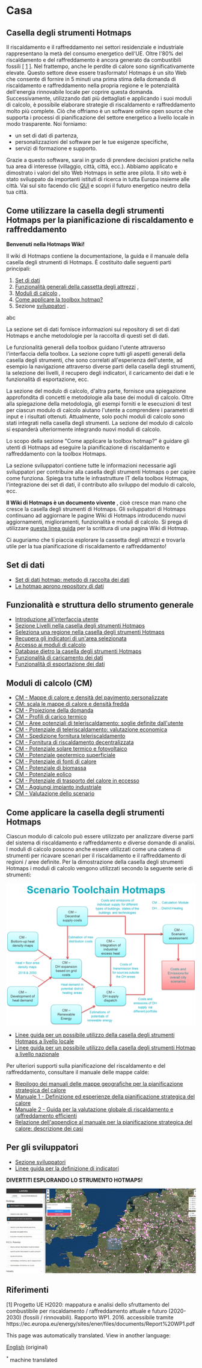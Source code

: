 <h1> <a class="anchor" id="home" href="#home"><i class="fa fa-link"></i></a> Casa </h1><h2> <a class="anchor" id="hotmaps-toolbox" href="#hotmaps-toolbox"><i class="fa fa-link"></i></a> Casella degli strumenti Hotmaps </h2><p> Il riscaldamento e il raffreddamento nei settori residenziale e industriale rappresentano la metà del consumo energetico dell&#39;UE. Oltre l&#39;80% del riscaldamento e del raffreddamento è ancora generato da combustibili fossili [ <a href="#references">1</a> ]. Nel frattempo, anche le perdite di calore sono significativamente elevate. Questo settore deve essere trasformato! Hotmaps è un sito Web che consente di fornire in 5 minuti una prima stima della domanda di riscaldamento e raffreddamento nella propria regione e le potenzialità dell&#39;energia rinnovabile locale per coprire questa domanda. Successivamente, utilizzando dati più dettagliati e applicando i suoi moduli di calcolo, è possibile elaborare strategie di riscaldamento e raffreddamento molto più complete. Ciò che offriamo è un software online open source che supporta i processi di pianificazione del settore energetico a livello locale in modo trasparente. Noi forniamo: </p><ul><li> un set di dati di partenza, </li><li> personalizzazioni del software per le tue esigenze specifiche, </li><li> servizi di formazione e supporto. </li></ul><p> Grazie a questo software, sarai in grado di prendere decisioni pratiche nella tua area di interesse (villaggio, città, città, ecc.). Abbiamo applicato e dimostrato i valori del sito Web Hotmaps in sette aree pilota. Il sito web è stato sviluppato da importanti istituti di ricerca in tutta Europa insieme alle città. Vai sul sito facendo clic <a href="https://www.hotmaps.hevs.ch/map">QUI</a> e scopri il futuro energetico neutro della tua città. </p><h2> <a class="anchor" id="how-to-use-the-hotmaps-toolbox-for-heating-and-cooling-planning" href="#how-to-use-the-hotmaps-toolbox-for-heating-and-cooling-planning"><i class="fa fa-link"></i></a> Come utilizzare la casella degli strumenti Hotmaps per la pianificazione di riscaldamento e raffreddamento </h2><p> <strong>Benvenuti nella Hotmaps Wiki!</strong> </p><p> Il wiki di Hotmaps contiene la documentazione, la guida e il manuale della casella degli strumenti di Hotmaps. È costituito dalle seguenti parti principali: </p><ol><li> <a href="#data-sets">Set di dati</a> </li><li> <a href="#general-tool-functionalities-and-structure">Funzionalità generali della cassetta degli attrezzi</a> , </li><li> <a href="#calculation-modules-cm">Moduli di calcolo</a> , </li><li> <a href="#how-to-apply-hotmaps-toolbox">Come applicare la toolbox hotmap?</a> </li><li> Sezione <a href="#for-developers">sviluppatori</a> . </li></ol><p> abc </p><p> La sezione set di dati fornisce informazioni sui repository di set di dati Hotmaps e anche metodologie per la raccolta di questi set di dati. </p><p> Le funzionalità generali della toolbox guidano l&#39;utente attraverso l&#39;interfaccia della toolbox. La sezione copre tutti gli aspetti generali della casella degli strumenti, che sono correlati all&#39;esperienza dell&#39;utente, ad esempio la navigazione attraverso diverse parti della casella degli strumenti, la selezione dei livelli, il recupero degli indicatori, il caricamento dei dati e le funzionalità di esportazione, ecc. </p><p> La sezione del modulo di calcolo, d&#39;altra parte, fornisce una spiegazione approfondita di concetti e metodologie alla base dei moduli di calcolo. Oltre alla spiegazione della metodologia, gli esempi forniti e le esecuzioni di test per ciascun modulo di calcolo aiutano l&#39;utente a comprendere i parametri di input e i risultati ottenuti. Attualmente, solo pochi moduli di calcolo sono stati integrati nella casella degli strumenti. La sezione del modulo di calcolo si espanderà ulteriormente integrando nuovi moduli di calcolo. </p><p> Lo scopo della sezione &quot;Come applicare la toolbox hotmap?&quot; è guidare gli utenti di Hotmaps ad eseguire la pianificazione di riscaldamento e raffreddamento con la toolbox Hotmaps. </p><p> La sezione sviluppatori contiene tutte le informazioni necessarie agli sviluppatori per contribuire alla casella degli strumenti Hotmaps o per capire come funziona. Spiega tra tutte le infrastrutture IT della toolbox Hotmaps, l&#39;integrazione dei set di dati, il contributo allo sviluppo del modulo di calcolo, ecc. </p><p> <strong>Il Wiki di Hotmaps è un documento vivente</strong> , cioè cresce man mano che cresce la casella degli strumenti di Hotmaps. Gli sviluppatori di Hotmaps continuano ad aggiornare le pagine Wiki di Hotmaps introducendo nuovi aggiornamenti, miglioramenti, funzionalità e moduli di calcolo. Si prega di utilizzare <a href="Guidelines-for-writing-a-Hotmaps-Wiki-page">questa linea guida</a> per la scrittura di una pagina Wiki di Hotmap. </p><p> Ci auguriamo che ti piaccia esplorare la cassetta degli attrezzi e trovarla utile per la tua pianificazione di riscaldamento e raffreddamento! </p><h2> <a class="anchor" id="data-sets" href="#data-sets"><i class="fa fa-link"></i></a> Set di dati </h2><ul><li> <a href="Hotmaps-data-set-method-of-data-collection">Set di dati hotmap: metodo di raccolta dei dati</a> </li><li> <a href="Hotmaps-open-data-repositories">Le hotmap aprono repository di dati</a> </li></ul><h2> <a class="anchor" id="general-tool-functionalities-and-structure" href="#general-tool-functionalities-and-structure"><i class="fa fa-link"></i></a> Funzionalità e struttura dello strumento generale </h2><ul><li> <a href="Introduction-to-user-interface">Introduzione all&#39;interfaccia utente</a> </li><li> <a href="Layers-section-in-the-Hotmaps-toolbox">Sezione Livelli nella casella degli strumenti Hotmaps</a> </li><li> <a href="Select-a-region-in-the-Hotmaps-toolbox">Seleziona una regione nella casella degli strumenti Hotmaps</a> </li><li> <a href="Retrieve-indicators-of-a-selected-area">Recupera gli indicatori di un&#39;area selezionata</a> </li><li> <a href="Access-to-calculation-modules">Accesso ai moduli di calcolo</a> </li><li> <a href="Database-behind-the-Hotmaps-toolbox">Database dietro la casella degli strumenti Hotmaps</a> </li><li> <a href="Data-upload-functionalities">Funzionalità di caricamento dei dati</a> </li><li> <a href="Data-export-functionalities">Funzionalità di esportazione dei dati</a> </li></ul><h2> <a class="anchor" id="calculation-modules-cm" href="#calculation-modules-cm"><i class="fa fa-link"></i></a> Moduli di calcolo (CM) </h2><ul><li> <a href="CM-Customized-heat-and-floor-area-density-maps">CM - Mappe di calore e densità del pavimento personalizzate</a> </li><li> <a href="CM-Scale-heat-and-cool-density-maps">CM: scala le mappe di calore e densità fredda</a> </li><li> <a href="CM-Demand-projection">CM - Proiezione della domanda</a> </li><li> <a href="CM-Heat-load-profiles">CM - Profili di carico termico</a> </li><li> <a href="CM-District-heating-potential-areas-user-defined-thresholds">CM - Aree potenziali di teleriscaldamento: soglie definite dall&#39;utente</a> </li><li> <a href="CM-District-heating-potential-economic-assessment">CM - Potenziale di teleriscaldamento: valutazione economica</a> </li><li> <a href="CM-District-heating-supply-dispatch">CM - Spedizione fornitura teleriscaldamento</a> </li><li> <a href="CM-Decentral-heating-supply">CM - Fornitura di riscaldamento decentralizzata</a> </li><li> <a href="CM-Solar-thermal-and-PV-potential">CM - Potenziale solare termico e fotovoltaico</a> </li><li> <a href="CM-Shallow-geothermal-potential">CM - Potenziale geotermico superficiale</a> </li><li> <a href="CM-Heat-source-potential">CM - Potenziale di fonti di calore</a> </li><li> <a href="CM-Biomass-potential">CM - Potenziale di biomassa</a> </li><li> <a href="CM-Wind-potential">CM - Potenziale eolico</a> </li><li> <a href="CM-Excess-heat-transport-potential">CM - Potenziale di trasporto del calore in eccesso</a> </li><li> <a href="CM-add-industry-plant">CM - Aggiungi impianto industriale</a> </li><li> <a href="CM-Scenario-assessment">CM - Valutazione dello scenario</a> </li></ul><h2> <a class="anchor" id="how-to-apply-hotmaps-toolbox" href="#how-to-apply-hotmaps-toolbox"><i class="fa fa-link"></i></a> Come applicare la casella degli strumenti Hotmaps </h2><p> Ciascun modulo di calcolo può essere utilizzato per analizzare diverse parti del sistema di riscaldamento e raffreddamento e diverse domande di analisi. I moduli di calcolo possono anche essere utilizzati come una catena di strumenti per ricavare scenari per il riscaldamento e il raffreddamento di regioni / aree definite. Per la dimostrazione della casella degli strumenti Hotmaps i moduli di calcolo vengono utilizzati secondo la seguente serie di strumenti: </p><p><img alt="" src="images/Hotmaps_toolchain_2019-05-09.png"/></p><ul><li> <a href="GL-local">Linee guida per un possibile utilizzo della casella degli strumenti Hotmaps a livello locale</a> </li><li> <a href="GL-national">Linee guida per un possibile utilizzo della casella degli strumenti Hotmap a livello nazionale</a> </li></ul><p> Per ulteriori supporti sulla pianificazione del riscaldamento e del raffreddamento, consultare il manuale delle mappe calde: </p><ul><li> <a href="https://www.hotmaps-project.eu/wp-content/uploads/2019/04/Summary-Hotmaps-Handbook.pdf">Riepilogo dei manuali delle mappe geografiche per la pianificazione strategica del calore</a> </li><li> <a href="https://vbn.aau.dk/da/publications/definition-amp-experiences-of-strategic-heat-planning">Manuale 1 - Definizione ed esperienze della pianificazione strategica del calore</a> </li><li> <a href="https://vbn.aau.dk/da/publications/guidance-for-the-comprehensive-assessment-of-efficient-heating-an">Manuale 2 - Guida per la valutazione globale di riscaldamento e raffreddamento efficienti</a> </li><li> <a href="https://vbn.aau.dk/da/publications/appendix-report-to-the-hotmaps-handbook-for-strategic-heat-planni">Relazione dell&#39;appendice al manuale per la pianificazione strategica del calore: descrizione dei casi</a> </li></ul><h2> <a class="anchor" id="for-developers" href="#for-developers"><i class="fa fa-link"></i></a> Per gli sviluppatori </h2><ul><li> <a href="Developers">Sezione sviluppatori</a> </li><li> <a href="Guidelines-for-defining-indicators">Linee guida per la definizione di indicatori</a> </li></ul><p> <strong>DIVERTITI ESPLORANDO LO STRUMENTO HOTMAPS!</strong> </p><p><img alt="" src="images/Hotmaps_test.JPG"/></p><h2> <a class="anchor" id="references" href="#references"><i class="fa fa-link"></i></a> Riferimenti </h2><p> [1] Progetto UE H2020: mappatura e analisi dello sfruttamento del combustibile per riscaldamento / raffreddamento attuale e futuro (2020-2030) (fossili / rinnovabili). Rapporto WP1. 2016. accessibile tramite https://ec.europa.eu/energy/sites/ener/files/documents/Report%20WP1.pdf </p>
<!--- THIS IS A SUPER UNIQUE IDENTIFIER -->

This page was automatically translated. View in another language:

[English](../en/Home) (original)  

<sup>\*</sup> machine translated
